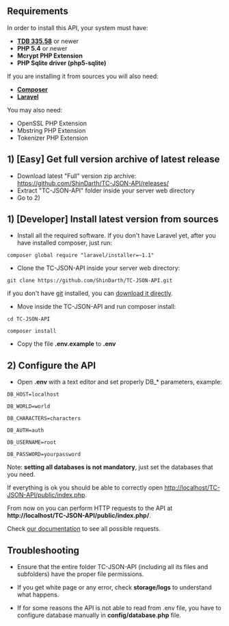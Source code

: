 ## Requirements

In order to install this API, your system must have:

- **[TDB 335.58](https://github.com/TrinityCore/TrinityCore/releases/)** or newer
- **PHP 5.4** or newer
- **Mcrypt PHP Extension**
- **PHP Sqlite driver (php5-sqlite)**

If you are installing it from sources you will also need:

- **[Composer](https://getcomposer.org/)**
- **[Laravel](http://laravel.com)**

You may also need:

- OpenSSL PHP Extension
- Mbstring PHP Extension
- Tokenizer PHP Extension

## 1) [Easy] Get full version archive of latest release

- Download latest "Full" version zip archive: https://github.com/ShinDarth/TC-JSON-API/releases/
- Extract "TC-JSON-API" folder inside your server web directory
- Go to 2)

## 1) [Developer] Install latest version from sources

- Install all the required software. If you don't have Laravel yet, after you have installed composer, just run:

`composer global require "laravel/installer=~1.1"`

- Clone the TC-JSON-API inside your server web directory:

`git clone https://github.com/ShinDarth/TC-JSON-API.git`

if you don't have [git](http://git-scm.com/) installed, you can [download it directly](https://github.com/ShinDarth/TC-JSON-API/archive/master.zip).

- Move inside the TC-JSON-API and run composer install:

`cd TC-JSON-API`

`composer install`

- Copy the file **.env.example** to **.env**
 
## 2) Configure the API

- Open **.env** with a text editor and set properly DB_* parameters, example:

`DB_HOST=localhost`

`DB_WORLD=world`

`DB_CHARACTERS=characters`

`DB_AUTH=auth`

`DB_USERNAME=root`

`DB_PASSWORD=yourpassword`

Note: **setting all databases is not mandatory**, just set the databases that you need.

If everything is ok you should be able to correctly open [http://localhost/TC-JSON-API/public/index.php](http://localhost/TC-JSON-API/public/index.php).

From now on you can perform HTTP requests to the API at **http://localhost/TC-JSON-API/public/index.php/**.

Check [our documentation](https://github.com/ShinDarth/TC-JSON-API/wiki) to see all possible requests.

## Troubleshooting

- Ensure that the entire folder TC-JSON-API (including all its files and subfolders) have the proper file permissions.

- If you get white page or any error, check **storage/logs** to understand what happens.

- If for some reasons the API is not able to read from .env file, you have to configure database manually in **config/database.php** file.
